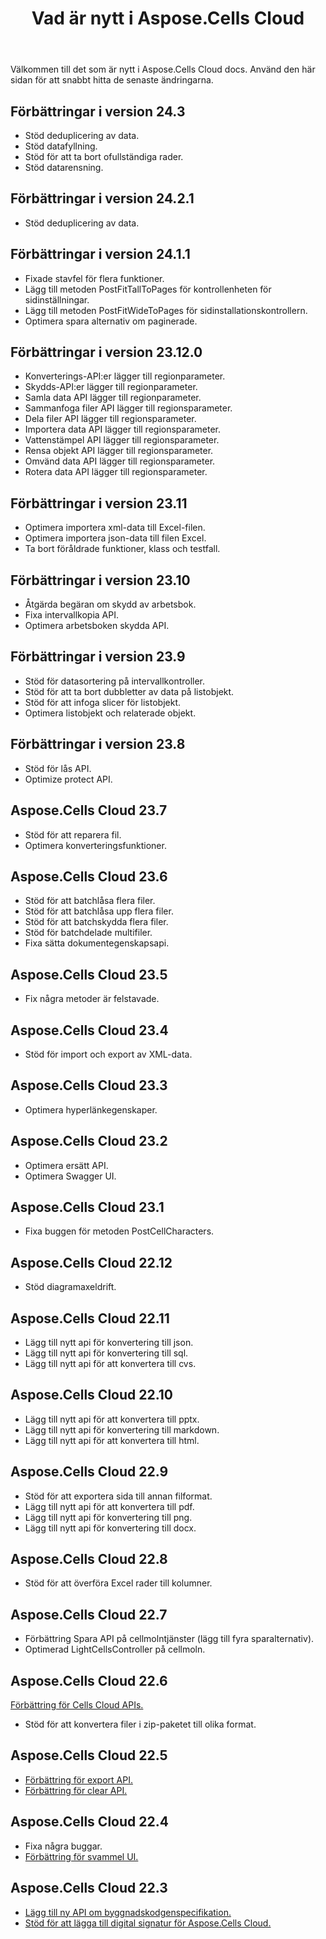 ﻿---
title: Vad är nytt i Aspose.Cells Cloud
second_title: Aspose.Cells Cloud Documen
linktitle: Vad är ne
type: docs
weight: 5
url: /sv/what-s-new-in-aspose-cells-cloud/
keywords: What's new in aspose cells cloud. Office Excel 2013,  Office Excel 2016,  Office Excel 2019，office Excel 365
description: Den här sidan beskriver de mest intressanta nya Aspose.Cells Cloud-funktionerna som introducerats i de senaste utgåvorna
kwords: Excel, Office Cloud, REST API, Spreadsheet, PDF, CSV, Json, Markdwon, Vad är nytt i Aspose.Cells Cloud
---
Välkommen till det som är nytt i Aspose.Cells Cloud docs. Använd den här sidan för att snabbt hitta de senaste ändringarna.

## Förbättringar i version 24.3

- Stöd deduplicering av data.
- Stöd datafyllning.
- Stöd för att ta bort ofullständiga rader.
- Stöd datarensning.

## Förbättringar i version 24.2.1

- Stöd deduplicering av data.

## Förbättringar i version 24.1.1

- Fixade stavfel för flera funktioner.
- Lägg till metoden PostFitTallToPages för kontrollenheten för sidinställningar.
- Lägg till metoden PostFitWideToPages för sidinstallationskontrollern.
- Optimera spara alternativ om paginerade.

## Förbättringar i version 23.12.0

- Konverterings-API:er lägger till regionparameter.
- Skydds-API:er lägger till regionparameter.
- Samla data API lägger till regionparameter.
- Sammanfoga filer API lägger till regionsparameter.
- Dela filer API lägger till regionsparameter.
- Importera data API lägger till regionsparameter.
- Vattenstämpel API lägger till regionsparameter.
- Rensa objekt API lägger till regionsparameter.
- Omvänd data API lägger till regionsparameter.
- Rotera data API lägger till regionsparameter.

## Förbättringar i version 23.11

- Optimera importera xml-data till Excel-filen.
- Optimera importera json-data till filen Excel.
- Ta bort föråldrade funktioner, klass och testfall.

## Förbättringar i version 23.10

- Åtgärda begäran om skydd av arbetsbok.
- Fixa intervallkopia API.
- Optimera arbetsboken skydda API.

## Förbättringar i version 23.9

- Stöd för datasortering på intervallkontroller.
- Stöd för att ta bort dubbletter av data på listobjekt.
- Stöd för att infoga slicer för listobjekt.
- Optimera listobjekt och relaterade objekt.

## Förbättringar i version 23.8

- Stöd för lås API.
- Optimize protect API.

## Aspose.Cells Cloud 23.7

 * Stöd för att reparera fil.
* Optimera konverteringsfunktioner.


## Aspose.Cells Cloud 23.6

 * Stöd för att batchlåsa flera filer.
 * Stöd för att batchlåsa upp flera filer.
 * Stöd för att batchskydda flera filer.
 * Stöd för batchdelade multifiler.
 * Fixa sätta dokumentegenskapsapi.


## Aspose.Cells Cloud 23.5

 * Fix några metoder är felstavade.


## Aspose.Cells Cloud 23.4

 * Stöd för import och export av XML-data.


## Aspose.Cells Cloud 23.3

 * Optimera hyperlänkegenskaper.


## Aspose.Cells Cloud 23.2

 * Optimera ersätt API.
* Optimera Swagger UI.




## Aspose.Cells Cloud 23.1

 * Fixa buggen för metoden PostCellCharacters.



## Aspose.Cells Cloud 22.12

 * Stöd diagramaxeldrift.


## Aspose.Cells Cloud 22.11

 * Lägg till nytt api för konvertering till json.
 * Lägg till nytt api för konvertering till sql.
 * Lägg till nytt api för att konvertera till cvs.


## Aspose.Cells Cloud 22.10

 * Lägg till nytt api för att konvertera till pptx.
 * Lägg till nytt api för konvertering till markdown.
 * Lägg till nytt api för att konvertera till html.

## Aspose.Cells Cloud 22.9

 * Stöd för att exportera sida till annan filformat.
 * Lägg till nytt api för att konvertera till pdf.
 * Lägg till nytt api för konvertering till png.
 * Lägg till nytt api för konvertering till docx.

## Aspose.Cells Cloud 22.8

* Stöd för att överföra Excel rader till kolumner.

## Aspose.Cells Cloud 22.7

* Förbättring Spara API på cellmolntjänster (lägg till fyra sparalternativ).
* Optimerad LightCellsController på cellmoln.

## Aspose.Cells Cloud 22.6

[Förbättring för Cells Cloud APIs.](/cells/aspose-cells-cloud-22-6-release-notes/)
* Stöd för att konvertera filer i zip-paketet till olika format.

## Aspose.Cells Cloud 22.5

* [Förbättring för export API.](https://docs.aspose.cloud/cells/export/)
* [Förbättring för clear API.](https://docs.aspose.cloud/cells/clear/)

## Aspose.Cells Cloud 22.4

* Fixa några buggar.
* [Förbättring för svammel UI.](https://apireference.aspose.cloud/cells/)

## Aspose.Cells Cloud 22.3

* [Lägg till ny API om byggnadskodgenspecifikation.](https://api.aspose.cloud/v3.0/cells/codegen/spec)
* [Stöd för att lägga till digital signatur för Aspose.Cells Cloud.](/cells/workbook/digital-signature/)

